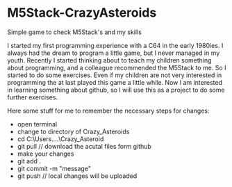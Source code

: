 # M5Stack-CrazyAsteroids
Simple game to check M5Stack's and my skills

I started my first programming experience with a C64 in the early 1980ies. I always had the dream to program a little game, but I never managed in my youth. 
Recently I started thinking about to teach my children something about programming, and a colleague recommended the M5Stack to me. So I started to do some exercises. Even if my children are not very interested in programming the at last played this game a little while.
Now I am interested in learning something about github, so I will use this as a project to do some further exercises.

Here some stuff for me to remember the necessary steps for changes:
- open terminal
- change to directory of Crazy_Asteroids
- cd C:\Users....\Crazy_Asteroid
- git pull  // download the acutal files form github
- make your changes
- git add .
- git commit -m "message"
- git push  // local changes will be uploaded

